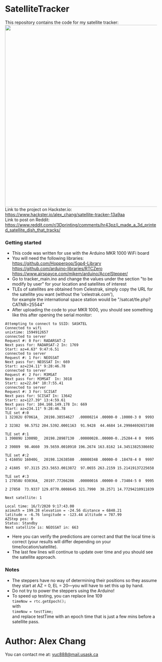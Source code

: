 # SatelliteTracker
This repository contains the code for my satellite tracker:<br />
<img src="https://hackster.imgix.net/uploads/attachments/1156979/_ijWqYco4SG.blob?auto=compress%2Cformat&w=900&h=675&fit=min" width="600"> <br />
Link to the project on Hackster.io: https://www.hackster.io/alex_chang/satellite-tracker-13a9aa <br />
Link to post on Reddit: https://www.reddit.com/r/3Dprinting/comments/hr43pz/i_made_a_3d_printed_satellite_dish_that_tracks/
### Getting started
* This code was written for use with the Arduino MKR 1000 WiFi board
* You will need the following libraries: <br /> https://github.com/Hopperpop/Sgp4-Library <br /> https://github.com/arduino-libraries/RTCZero <br />
https://www.airspayce.com/mikem/arduino/AccelStepper/
* Go to tracker_main.ino and change the values under the section "to be modify by user" for your location and satellites of interest
* TLEs of satellites are obtained from Celestrak, simply copy the URL for the satellite you want (without the 'celestrak.com'),<br />
for example the international space station would be "/satcat/tle.php?CATNR=25544"
* After uploading the code to your MKR 1000, you should see something like this after opening the serial monitor: <br />
```
Attempting to connect to SSID: SASKTEL
Connected to wifi
unixtime: 1594912657
connected to server
Request #: 0 For: RADARSAT-2
Next pass for: RADARSAT-2 In: 1769
Start: az=4.63° 9:47:6.51
connected to server
Request #: 1 For: NEOSSAT
Next pass for: NEOSSAT In: 669
Start: az=234.11° 9:28:46.78
connected to server
Request #: 2 For: M3MSAT 
Next pass for: M3MSAT  In: 3018
Start: az=22.04° 10:7:55.41
connected to server
Request #: 3 For: SCISAT
Next pass for: SCISAT In: 13642
Start: az=127.39° 13:4:59.61
Next pass for: 104.168.149.178 In: 669
Start: az=234.11° 9:28:46.78
TLE set #:0
1 32382U 07061A_  20198.38554627  .00000214 .00000-0 .10000-3 0  9993

2 32382  98.5752 204.5392.0001163  91.9428  44.4684 14.29984692657108

TLE set #:1
1 39089U 13009D_  20198.28987130  .00000028..00000-0..25284-4 0  9995

2 39089  98.4660  39.5659.0010910 196.2674 163.8162 14.34513825386692

TLE set #:2
1 41605U 16040G_  20198.12638580  .00000348 .00000-0 .18478-4 0  9997

2 41605  97.3115 253.5653.0013872  97.0655 263.2159 15.21419137225658

TLE set #:3
1 27858U 03036A_  20197.77266286  .00000016 .00000-0 .73404-5 0  9995

2 27858  73.9337 129.0770.0008645 321.7990  38.2571 14.77294210911839

Next satellite: 1

Local time: 16/7/2020 9:17:43.00
azimuth = 199.28 elevation = -24.56 distance = 6840.21
latitude = -6.76 longitude = -123.44 altitude = 787.99
AZStep pos: 0
Status: Standby
Next satellite is: NEOSSAT in: 663

```
* Here you can verify the predictions are correct and that the local time is correct (your results will differ depending on your time/location/satellite). 
* The last few lines will continue to update over time and you should see the satellite approach. 

### Notes
* The steppers have no way of determining their positions so they assume they start at AZ = 0, EL = 20—you will have to set this up by hand.
* Do not try to power the steppers using the Arduino!
* To speed up testing, you can replace line 109 <br />
    `timeNow = rtc.getEpoch();` <br />
  with <br />
  `timeNow = testTime;` <br />
  and replace testTime with an epoch time that is just a few mins before a satellite pass.


# Author: Alex Chang
You can contact me at: yuc888@mail.usask.ca

